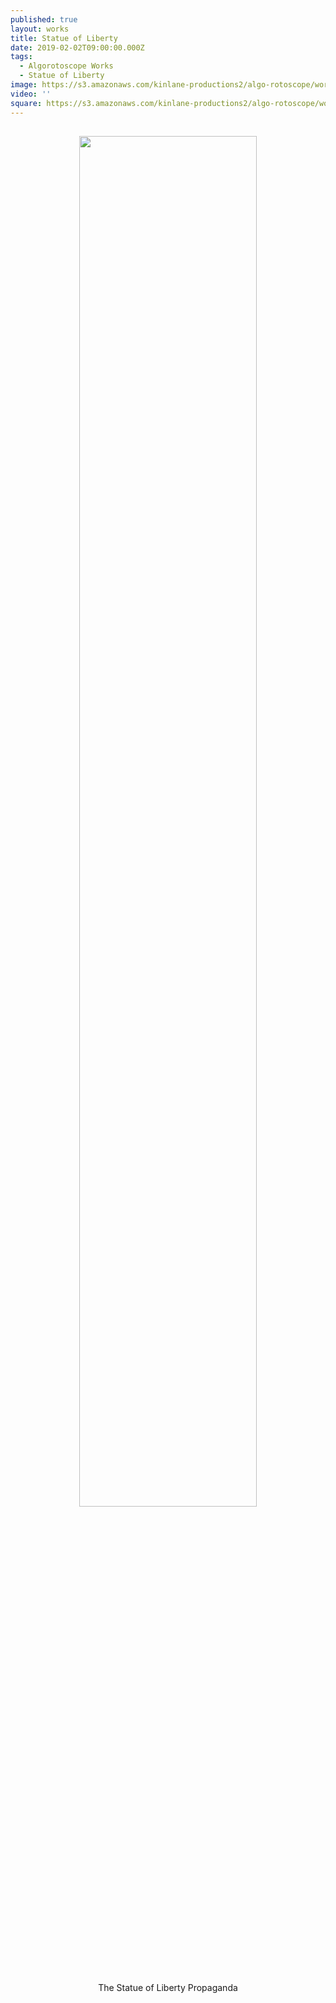 ```yaml
---
published: true
layout: works
title: Statue of Liberty
date: 2019-02-02T09:00:00.000Z
tags:
  - Algorotoscope Works
  - Statue of Liberty
image: https://s3.amazonaws.com/kinlane-productions2/algo-rotoscope/working/statueofliberty_propaganda_leaflets.jpg
video: ''
square: https://s3.amazonaws.com/kinlane-productions2/algo-rotoscope/working/statueofliberty_propaganda_leaflets-square.jpg
---
```

<p align="center"><img src="{{ page.image }}" width="75%" style="padding: 15px;" /></p>
<center>The Statue of Liberty Propaganda</center>
